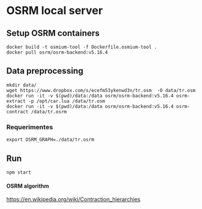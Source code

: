 # OSRM local server

## Setup  OSRM containers

```
docker build -t osmium-tool -f Dockerfile.osmium-tool .
docker pull osrm/osrm-backend:v5.16.4
```


## Data preprocessing

```
mkdir data/
wget https://www.dropbox.com/s/ecefm53ykenwd3n/tr.osm  -O data/tr.osm
docker run -it -v $(pwd)/data:/data osrm/osrm-backend:v5.16.4 osrm-extract -p /opt/car.lua /data/tr.osm
docker run -it -v $(pwd)/data:/data osrm/osrm-backend:v5.16.4 osrm-contract /data/tr.osrm

```

### Requerimentes

`export OSRM_GRAPH=./data/tr.osrm`

## Run

```
npm start

```

#### OSRM algorithm

https://en.wikipedia.org/wiki/Contraction_hierarchies